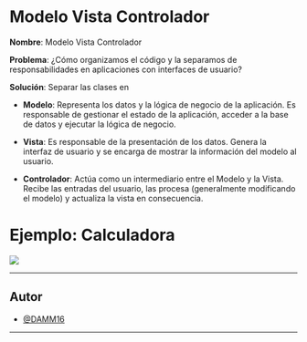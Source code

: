 # Modelo Vista Controlador

**Nombre**: Modelo Vista Controlador

**Problema**: 
¿Cómo organizamos el código y la separamos de responsabilidades en aplicaciones con interfaces de usuario? 

**Solución**:
Separar las clases en 

- **Modelo**: Representa los datos y la lógica de negocio de la aplicación. Es responsable de gestionar el estado de la aplicación, acceder a la base de datos y ejecutar la lógica de negocio.

- **Vista**: Es responsable de la presentación de los datos. Genera la interfaz de usuario y se encarga de mostrar la información del modelo al usuario.

- **Controlador**: Actúa como un intermediario entre el Modelo y la Vista. Recibe las entradas del usuario, las procesa (generalmente modificando el modelo) y actualiza la vista en consecuencia.


# Ejemplo: Calculadora

![](./CalculadoraMVC.svg)


---

## Autor
- [@DAMM16](https://github.com/DAMM16/)
---